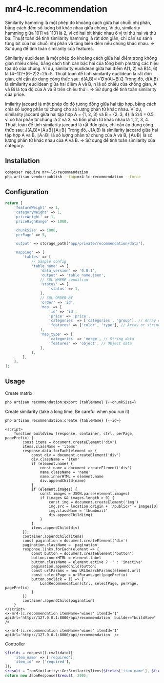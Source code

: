 # mr4-lc.recommendation
Similarity hamming là một phép đo khoảng cách giữa hai chuỗi nhị phân, bằng cách đếm số lượng bit khác nhau giữa chúng. Ví dụ, similarity hamming giữa 1011 và 1101 là 2, vì có hai bit khác nhau ở vị trí thứ hai và thứ ba. Thuật toán để tính similarity hamming là rất đơn giản, chỉ cần so sánh từng bit của hai chuỗi nhị phân và tăng biến đếm nếu chúng khác nhau.
=> Sử dụng để tính toán similarity của features.

Similarity euclidean là một phép đo khoảng cách giữa hai điểm trong không gian nhiều chiều, bằng cách tính căn bậc hai của tổng bình phương các hiệu tọa độ của chúng. Ví dụ, similarity euclidean giữa hai điểm A(1, 2) và B(4, 6) là (4−1)2+(6−2)2​=25​=5. Thuật toán để tính similarity euclidean là rất đơn giản, chỉ cần áp dụng công thức sau:
d(A,B)=i=1∑n​(Ai​−Bi​)2​
Trong đó, d(A,B) là similarity euclidean giữa hai điểm A và B, n là số chiều của không gian, Ai​ và Bi​ là tọa độ của A và B trên chiều thứ i.
=> Sử dụng để tính toán similarity của price.

imilarity jaccard là một phép đo độ tương đồng giữa hai tập hợp, bằng cách chia số lượng phần tử chung cho số lượng phần tử khác nhau. Ví dụ, similarity jaccard giữa hai tập hợp A = {1, 2, 3} và B = {2, 3, 4} là 2/4 = 0.5, vì có hai phần tử chung là 2 và 3, và bốn phần tử khác nhau là 1, 2, 3, 4. Thuật toán để tính similarity jaccard là rất đơn giản, chỉ cần áp dụng công thức sau:
J(A,B)=∣A∪B∣∣A∩B∣​
Trong đó, J(A,B) là similarity jaccard giữa hai tập hợp A và B, ∣A∩B∣ là số lượng phần tử chung của A và B, ∣A∪B∣ là số lượng phần tử khác nhau của A và B.
=> Sử dụng để tính toán similarity của category.

## Installation
```bash
composer require mr4-lc/recommendation
php artisan vendor:publish --tag=mr4-lc-recommendation --force
```

## Configuration

```php
return [
    'featureWeight' => 1,
    'categoryWeight' => 1,
    'priceWeight' => 1,
    'priceHighRange' => 1000,

    'chunkSize' => 1000,
    'perPage' => 5,

    'output' => storage_path('app/private/recommendation/data'),

    'mapping' => [
        'tables' => [
            // Sample config
            'table_name' => [
                'data_version' => '0.0.1',
                'output' => 'table_name.json',
                // SQL WHERE condition
                'status' => [
                    'status' => 1,
                ],
                // SQL ORDER BY
                'order' => 'id',
                'map' => [
                    'id' => 'id',
                    'price' => 'price',
                    'categories' => ['categories', 'group'], // Array or string column name,
                    'features' => ['color', 'type'], // Array or string column name,
                ],
                'map_type' => [
                    'categories' => 'merge', // String data
                    'features' => 'object', // Object data
                ],
            ],
        ],
    ],
];
```

## Usage

Create matrix
```bash
php artisan recommendation:export {tableName} {--chunkSize=}
```

Create similarity (take a long time, Be careful when you run it)
```bash
php artisan recommendation:create {tableName} {--id=}
```

```blade
<script>
    function buildView (response, container, ctrl, perPage, pagePrefix) {
        const items = document.createElement('div')
        items.className = 'items'
        response.data.forEach(element => {
            const div = document.createElement('div')
            div.className = 'item'
            if (element.name) {
                const name = document.createElement('div')
                name.className = 'name'
                name.innerHTML = element.name
                div.appendChild(name)
            }
            if (element.images) {
                const images = JSON.parse(element.images)
                if (images && images.length > 0) {
                    const img = document.createElement('img')
                    img.src = location.origin + '/public/' + images[0]
                    img.className = 'thumbnail'
                    div.appendChild(img)
                }
            }
            items.appendChild(div)
        });
        container.appendChild(items)
        const pagination = document.createElement('div')
        pagination.className = 'pagination'
        response.links.forEach(element => {
            const button = document.createElement('button')
            button.innerHTML = element.label
            button.className = element.active ? '' : 'inactive'
            pagination.appendChild(button)
            const urlParams = new URLSearchParams(element.url)
            const selectPage = urlParams.get(pagePrefix)
            button.onclick = () => {
                LoadRecommendation(ctrl, selectPage, perPage, pagePrefix)
            }
        })
        container.appendChild(pagination)
    }
</script>
<x-mr4-lc.recommendation itemName='wines' itemId='1' apiUrl='http://127.0.0.1:8000/api/recommendation' builder="buildView" />
```

```blade
<x-mr4-lc.recommendation itemName='wines' itemId='1' apiUrl='http://127.0.0.1:8000/api/recommendation' />
```

Controller
```php
$fields = request()->validate([
    'item_name' => ['required'],
    'item_id' => ['required'],
]);
$result = ItemSimilarity::GetSimilarityItems($fields['item_name'], $fields['item_id']);
return new JsonResponse($result, 200);
```

